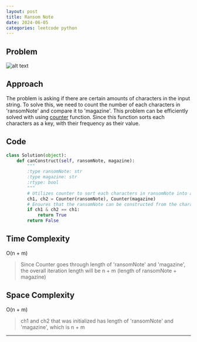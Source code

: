 ```yaml
---
layout: post
title: Ransom Note
date: 2024-06-05
categories: leetcode python
---
```


## Problem
![alt text](/blog/public/img/RansomNote.png)

## Approach
The problem is asking if there are certain amounts of characters in the input string. To solve this, we need to count the number of each characters in 'ransomNote' and compare it to 'magazine'. This problem can be efficiently solved with using <a href="https://docs.python.org/3/library/collections.html" target="_blank">counter</a> function. Since this function sorts each characters as a key, with their frequency as their value.

## Code
```python
class Solution(object):
    def canConstruct(self, ransomNote, magazine):
        """
        :type ransomNote: str
        :type magazine: str
        :rtype: bool
        """
        # Utilizes counter to sort each characters in ransomNote into a hash with their frequency as their value
        ch1, ch2 = Counter(ransomNote), Counter(magazine)
        # Ensures that the ransomNote can be constructed from the characters available in the magazine 
        if ch1 & ch2 == ch1:
            return True
        return False
```

## Time Complexity
O(n + m)
> Since Counter goes through length of 'ransomNote' and 'magazine', the overall iteration length will be n + m (length of ransomNote + magazine)

## Space Complexity
O(n + m)
> ch1 and ch2 that was initialized has length of 'ransomNote' and 'magazine', which is n + m

---